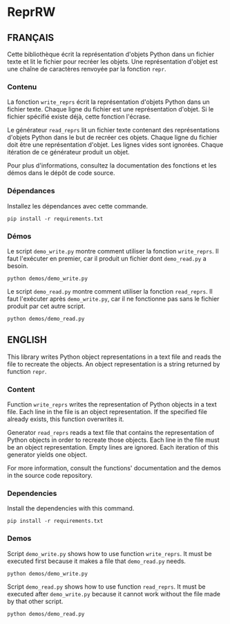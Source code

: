 # ReprRW

## FRANÇAIS

Cette bibliothèque écrit la représentation d'objets Python dans un fichier
texte et lit le fichier pour recréer les objets. Une représentation d'objet
est une chaîne de caractères renvoyée par la fonction `repr`.

### Contenu

La fonction `write_reprs` écrit la représentation d'objets Python dans un
fichier texte. Chaque ligne du fichier est une représentation d'objet. Si le
fichier spécifié existe déjà, cette fonction l'écrase.

Le générateur `read_reprs` lit un fichier texte contenant des représentations
d'objets Python dans le but de recréer ces objets. Chaque ligne du fichier doit
être une représentation d'objet. Les lignes vides sont ignorées. Chaque
itération de ce générateur produit un objet.

Pour plus d'informations, consultez la documentation des fonctions et les démos
dans le dépôt de code source.

### Dépendances

Installez les dépendances avec cette commande.
```
pip install -r requirements.txt
```

### Démos

Le script `demo_write.py` montre comment utiliser la fonction `write_reprs`. Il
faut l'exécuter en premier, car il produit un fichier dont `demo_read.py` a
besoin.

```
python demos/demo_write.py
```

Le script `demo_read.py` montre comment utiliser la fonction `read_reprs`. Il
faut l'exécuter après `demo_write.py`, car il ne fonctionne pas sans le fichier
produit par cet autre script.

```
python demos/demo_read.py
```

## ENGLISH

This library writes Python object representations in a text file and reads the
file to recreate the objects. An object representation is a string returned by
function `repr`.

### Content

Function `write_reprs` writes the representation of Python objects in a text
file. Each line in the file is an object representation. If the specified file
already exists, this function overwrites it.

Generator `read_reprs` reads a text file that contains the representation of
Python objects in order to recreate those objects. Each line in the file must
be an object representation. Empty lines are ignored. Each iteration of this
generator yields one object.

For more information, consult the functions' documentation and the demos in the
source code repository.

### Dependencies

Install the dependencies with this command.
```
pip install -r requirements.txt
```

### Demos

Script `demo_write.py` shows how to use function `write_reprs`. It must be
executed first because it makes a file that `demo_read.py` needs.

```
python demos/demo_write.py
```

Script `demo_read.py` shows how to use function `read_reprs`. It must be
executed after `demo_write.py` because it cannot work without the file made by
that other script.

```
python demos/demo_read.py
```

